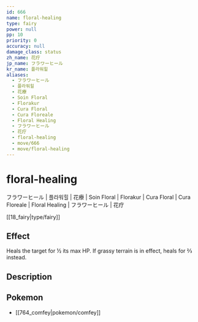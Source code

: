 ```yaml
---
id: 666
name: floral-healing
type: fairy
power: null
pp: 10
priority: 0
accuracy: null
damage_class: status
zh_name: 花疗
jp_name: フラワーヒール
kr_name: 플라워힐
aliases:
  - フラワーヒール
  - 플라워힐
  - 花療
  - Soin Floral
  - Florakur
  - Cura Floral
  - Cura Floreale
  - Floral Healing
  - フラワーヒール
  - 花疗
  - floral-healing
  - move/666
  - move/floral-healing
---
```

# floral-healing
    
フラワーヒール | 플라워힐 | 花療 | Soin Floral | Florakur | Cura Floral | Cura Floreale | Floral Healing | フラワーヒール | 花疗

[[18_fairy|type/fairy]]

## Effect

Heals the target for ½ its max HP.  If grassy terrain is in effect, heals for ⅔ instead.

## Description



## Pokemon

- [[764_comfey|pokemon/comfey]]

